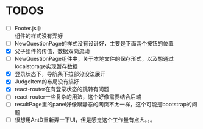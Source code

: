 # TODOS
- [ ] Footer.js中<Footer/>组件的样式没有弄好
- [ ] NewQuestionPage的样式没有设计好，主要是下面两个按钮的位置
- [x] 父子组件的传值，数据双向流动
- [ ] NewQuestionPage组件中，关于本地文件的保存形式，以及想通过localstorage实现暂存数据
- [x] 登录状态下，导航条下拉部分没法展开
- [x] JudgeItem的布局没有搞好
- [x] react-router在有登录状态的跳转有问题
- [ ] react-router一些复杂的用法，这个好像需要结合后端
- [ ] resultPage里的panel好像跟静态的网页不太一样，这个可能是bootstrap的问题
- [ ] 很想用AntD重新弄一下UI，但是感觉这个工作量有点大。。。
